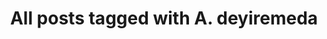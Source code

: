---
layout: tag
title: "All posts tagged with A. deyiremeda"
permalink: /weblog/tags/a-deyiremeda/
taxonomy: A. deyiremeda
---